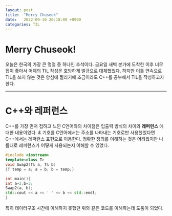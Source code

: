 ```yaml
---
layout: post
title:  "Merry Chuseok"
date:   2022-09-10 20:18:00 +0900
categories: TIL
---
```


# Merry Chuseok!
오늘은 한국의 가장 큰 명절 중 하나인 추석이다. 금요일 새벽 본가에 도착한 이후 너무 집이 좋아서 어제의 TIL 작성은 호방하게 벌금으로 대체했었다. 하지만 이틀 연속으로 TIL을 쓰지 않는 것은 양심에 찔리기에 조금이라도 C++를 공부해서 TIL을 작성하고자 한다.  

***

# C++와 레퍼런스
C++를 가장 먼저 접하고 느낀 C언어와의 차이점은 입출력 방식의 차이와 __레퍼런스__ 에 대한 내용이었다. _&_ 기호를 C언어에서는 주소를 나타내는 기호로만 사용했었다면 C++에서는 레퍼런스 표현으로 이용한다. 정확한 정의를 이해하는 것은 어려웠지만 나름대로 레퍼런스가 어떻게 사용되는지 이해할 수 있었다.  

``` cpp
#include <iostream>
template<class T>
void Swap2(T& a, T& b)
{T temp = a; a = b; b = temp;}

int main(){
int a=2,b=3;
Swap2(a, b);
std::cout << a << ' ' << b << std::endl;
}
```
특히 데이터구조 시간에 이해하지 못했던 위와 같은 코드를 이해하는데 도움이 되었다.